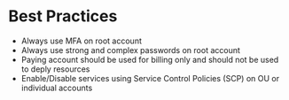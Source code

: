 # Best Practices
* Always use MFA on root account
* Always use strong and complex passwords on root account
* Paying account should be used for billing only and should not be used to deply resources
* Enable/Disable services using Service Control Policies (SCP) on OU or individual accounts